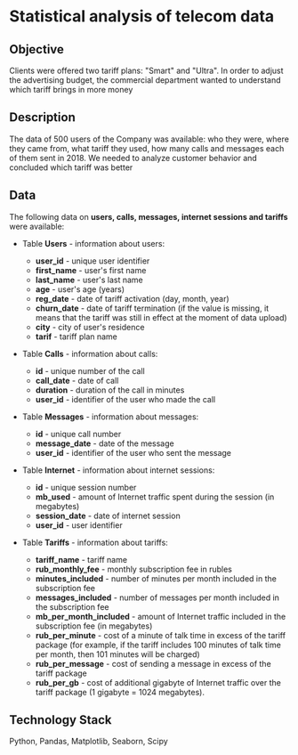 # Statistical analysis of telecom data

## Objective
Clients were offered two tariff plans: "Smart" and "Ultra". In order to adjust the advertising budget, the commercial department wanted to understand which tariff brings in more money

## Description
The data of 500 users of the Company was available: who they were, where they came from, what tariff they used, how many calls and messages each of them sent in 2018. We needed to analyze customer behavior and concluded which tariff was better

## Data
The following data on **users, calls, messages, internet sessions and tariffs** were available:
- Table **Users** - information about users:
  - **user_id** - unique user identifier
  - **first_name** - user's first name
  - **last_name** - user's last name
  - **age** - user's age (years)
  - **reg_date** - date of tariff activation (day, month, year)
  - **churn_date** - date of tariff termination (if the value is missing, it means that the tariff was still in effect at the moment of data upload)
  - **city** - city of user's residence
  - **tarif** - tariff plan name
 
- Table **Calls** - information about calls:
  - **id** - unique number of the call
  - **call_date** - date of call
  - **duration** - duration of the call in minutes
  - **user_id** - identifier of the user who made the call

- Table **Messages** - information about messages:
  - **id** - unique call number
  - **message_date** - date of the message
  - **user_id** - identifier of the user who sent the message

- Table **Internet** - information about internet sessions:
  - **id** - unique session number
  - **mb_used** - amount of Internet traffic spent during the session (in megabytes)
  - **session_date** - date of internet session
  - **user_id** - user identifier

- Table **Tariffs** - information about tariffs:
  - **tariff_name** - tariff name
  - **rub_monthly_fee** - monthly subscription fee in rubles
  - **minutes_included** - number of minutes per month included in the subscription fee
  - **messages_included** - number of messages per month included in the subscription fee
  - **mb_per_month_included** - amount of Internet traffic included in the subscription fee (in megabytes)
  - **rub_per_minute** - cost of a minute of talk time in excess of the tariff package (for example, if the tariff includes 100 minutes of talk time per month, then 101 minutes will be charged)
  - **rub_per_message** - cost of sending a message in excess of the tariff package
  - **rub_per_gb** - cost of additional gigabyte of Internet traffic over the tariff package (1 gigabyte = 1024 megabytes).

## Technology Stack
Python, Pandas, Matplotlib, Seaborn, Scipy
